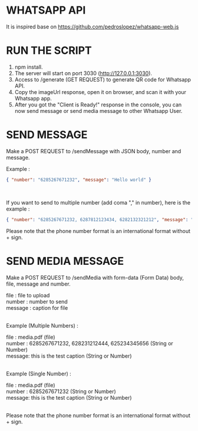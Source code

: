 # WHATSAPP API

It is inspired base on https://github.com/pedroslopez/whatsapp-web.js

# RUN THE SCRIPT

1. npm install.
2. The server will start on port 3030 (http://127.0.0.1:3030).
3. Access to /generate (GET REQUEST) to generate QR code for Whatsapp API.
4. Copy the imageUrl response, open it on browser, and scan it with your Whatsapp app.
5. After you got the "Client is Ready!" response in the console, you can now send message or send media message to other Whatsapp User.

# SEND MESSAGE

Make a POST REQUEST to /sendMessage with JSON body, number and message.<br />

Example :<br />

```json
{ "number": "6285267671232", "message": "Hello world" }
```

<br />

If you want to send to multiple number (add coma "," in number), here is the example :<br />

```json
{ "number": "6285267671232, 6287812123434, 6282132321212", "message": "Hello world" }
```


Please note that the phone number format is an international format without + sign.

# SEND MEDIA MESSAGE

Make a POST REQUEST to /sendMedia with form-data (Form Data) body, file, message and number.<br />
 
file : file to upload<br/>
number : number to send<br/>
message : caption for file<br/><br/>


Example (Multiple Numbers) : <br />

file : media.pdf (file)<br />
number : 6285267671232, 628231212444, 625234345656 (String or Number)<br />
message: this is the test caption (String or Number)<br/><br />


Example (Single Number) : <br />

file : media.pdf (file)<br />
number : 6285267671232 (String or Number)<br />
message: this is the test caption (String or Number)




<br />
Please note that the phone number format is an international format without + sign.


